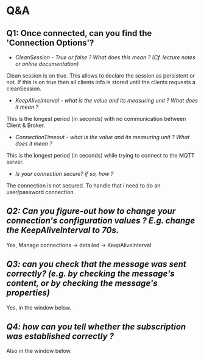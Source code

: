 # Q&A

## Q1: Once connected, can you find the 'Connection Options'?
  
* *CleanSession - True or false ? What does this mean ? (Cf. lecture notes or online documentation)*

Clean session is on true. This allows to declare the session as persistent or not. If this is on true then all clients info is stored until the clients requests a cleanSession.

* *KeepAliveInterval - what is the value and its measuring unit ? What does it mean ?*

This is the longest period (in seconds) with no communication between Client & Broker.

* *ConnectionTimeout - what is the value and its measuring unit ? What does it mean ?*

This is the longest period (in seconds) while trying to connect to the MQTT server.

* *Is your connection secure? if so, how ?*

The connection is not secured. To handle that i need to do an user/password connection.

## *Q2: Can you figure-out how to change your connection's configuration values ? E.g. change the KeepAliveInterval to 70s.*

Yes, Manage connections -> detailed -> KeepAliveInterval

## *Q3: can you check that the message was sent correctly? (e.g. by checking the message's content, or by checking the message's properties)*

Yes, in the window below.

## *Q4: how can you tell whether the subscription was established correctly ?*

Also in the window below.
